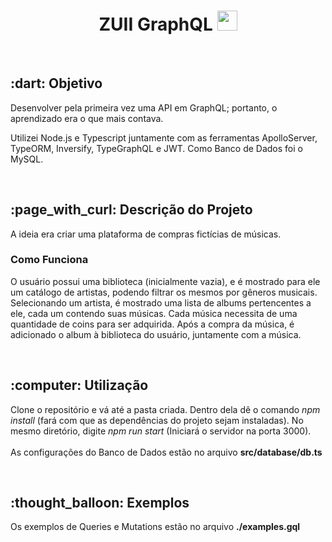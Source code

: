 <h1 align="center"> ZUII GraphQL  <image src="https://mechapp.s3-sa-east-1.amazonaws.com/logo.png" height="32px" width="32px" /> </h1>
<br>
<h2> :dart: Objetivo </h2>
<p> Desenvolver pela primeira vez uma API em GraphQL; portanto, o aprendizado era o que mais contava. </p>
<p> Utilizei Node.js e Typescript juntamente com as ferramentas ApolloServer, TypeORM, Inversify, TypeGraphQL e JWT. Como Banco de Dados foi o MySQL. </p> <br>

<h2> :page_with_curl: Descrição do Projeto </h2>
<p> A ideia era criar uma plataforma de compras fictícias de músicas. </p>
<h3> Como Funciona </h3>
<p> O usuário possui uma biblioteca (inicialmente vazia), e é mostrado para ele um catálogo de artistas, podendo filtrar os mesmos por gêneros musicais. Selecionando um artista, é mostrado uma lista de albums pertencentes a ele, cada um contendo suas músicas. Cada música necessita de uma quantidade de coins para ser adquirida. Após a compra da música, é adicionado o album à biblioteca do usuário, juntamente com a música.</p> <br>

<h2> :computer: Utilização </h2>
<p> Clone o repositório e vá até a pasta criada. Dentro dela dê o comando <i>npm install</i> (fará com que as dependências do projeto sejam instaladas). No mesmo diretório, digite <i>npm run start</i> (Iniciará o servidor na porta 3000). <br><br> As configurações do Banco de Dados estão no arquivo <strong> src/database/db.ts </strong> </p> <br>

<h2> :thought_balloon: Exemplos </h2>
<p> Os exemplos de Queries e Mutations estão no arquivo <strong> ./examples.gql </strong></p> <br>
